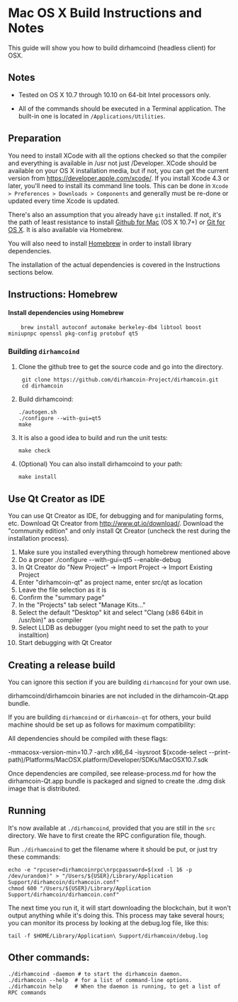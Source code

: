 Mac OS X Build Instructions and Notes
====================================
This guide will show you how to build dirhamcoind (headless client) for OSX.

Notes
-----

* Tested on OS X 10.7 through 10.10 on 64-bit Intel processors only.

* All of the commands should be executed in a Terminal application. The
built-in one is located in `/Applications/Utilities`.

Preparation
-----------

You need to install XCode with all the options checked so that the compiler
and everything is available in /usr not just /Developer. XCode should be
available on your OS X installation media, but if not, you can get the
current version from https://developer.apple.com/xcode/. If you install
Xcode 4.3 or later, you'll need to install its command line tools. This can
be done in `Xcode > Preferences > Downloads > Components` and generally must
be re-done or updated every time Xcode is updated.

There's also an assumption that you already have `git` installed. If
not, it's the path of least resistance to install [Github for Mac](https://mac.github.com/)
(OS X 10.7+) or
[Git for OS X](https://code.google.com/p/git-osx-installer/). It is also
available via Homebrew.

You will also need to install [Homebrew](http://brew.sh) in order to install library
dependencies.

The installation of the actual dependencies is covered in the Instructions
sections below.

Instructions: Homebrew
----------------------

#### Install dependencies using Homebrew

        brew install autoconf automake berkeley-db4 libtool boost miniupnpc openssl pkg-config protobuf qt5

### Building `dirhamcoind`

1. Clone the github tree to get the source code and go into the directory.

        git clone https://github.com/dirhamcoin-Project/dirhamcoin.git
        cd dirhamcoin

2.  Build dirhamcoind:

        ./autogen.sh
        ./configure --with-gui=qt5
        make

3.  It is also a good idea to build and run the unit tests:

        make check

4.  (Optional) You can also install dirhamcoind to your path:

        make install

Use Qt Creator as IDE
------------------------
You can use Qt Creator as IDE, for debugging and for manipulating forms, etc.
Download Qt Creator from http://www.qt.io/download/. Download the "community edition" and only install Qt Creator (uncheck the rest during the installation process).

1. Make sure you installed everything through homebrew mentioned above
2. Do a proper ./configure --with-gui=qt5 --enable-debug
3. In Qt Creator do "New Project" -> Import Project -> Import Existing Project
4. Enter "dirhamcoin-qt" as project name, enter src/qt as location
5. Leave the file selection as it is
6. Confirm the "summary page"
7. In the "Projects" tab select "Manage Kits..."
8. Select the default "Desktop" kit and select "Clang (x86 64bit in /usr/bin)" as compiler
9. Select LLDB as debugger (you might need to set the path to your installtion)
10. Start debugging with Qt Creator

Creating a release build
------------------------
You can ignore this section if you are building `dirhamcoind` for your own use.

dirhamcoind/dirhamcoin binaries are not included in the dirhamcoin-Qt.app bundle.

If you are building `dirhamcoind` or `dirhamcoin-qt` for others, your build machine should be set up
as follows for maximum compatibility:

All dependencies should be compiled with these flags:

 -mmacosx-version-min=10.7
 -arch x86_64
 -isysroot $(xcode-select --print-path)/Platforms/MacOSX.platform/Developer/SDKs/MacOSX10.7.sdk

Once dependencies are compiled, see release-process.md for how the dirhamcoin-Qt.app
bundle is packaged and signed to create the .dmg disk image that is distributed.

Running
-------

It's now available at `./dirhamcoind`, provided that you are still in the `src`
directory. We have to first create the RPC configuration file, though.

Run `./dirhamcoind` to get the filename where it should be put, or just try these
commands:

    echo -e "rpcuser=dirhamcoinrpc\nrpcpassword=$(xxd -l 16 -p /dev/urandom)" > "/Users/${USER}/Library/Application Support/dirhamcoin/dirhamcoin.conf"
    chmod 600 "/Users/${USER}/Library/Application Support/dirhamcoin/dirhamcoin.conf"

The next time you run it, it will start downloading the blockchain, but it won't
output anything while it's doing this. This process may take several hours;
you can monitor its process by looking at the debug.log file, like this:

    tail -f $HOME/Library/Application\ Support/dirhamcoin/debug.log

Other commands:
-------

    ./dirhamcoind -daemon # to start the dirhamcoin daemon.
    ./dirhamcoin --help  # for a list of command-line options.
    ./dirhamcoin help    # When the daemon is running, to get a list of RPC commands
